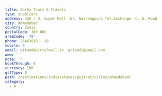 ```yaml
---
title: Garha Tours & Travels
type: suppliers
address: 426 / D, Super Mall  Nr. Navrangpura Tel.Exchange  C. G. Road
city: Ahmedabad
country: India
postalCode: 380 006
areaCode: '79'
phone: 26463818 - 19
mobile: 0
email: gttamd@airtelmail.in  gttamd1@gmail.com
www: ''
note: ''
bookThrough: 0
currency: INR
gstType: 0
path: /destinations/india/states/gujarat/cities/ahmedabad/
category:
  - A
---
```


